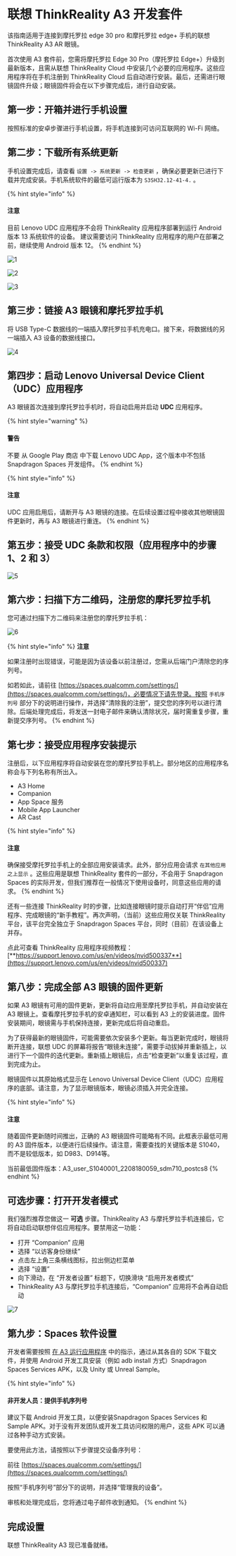 # 联想 ThinkReality A3 开发套件

该指南适用于连接到摩托罗拉 edge 30 pro 和摩托罗拉 edge+ 手机的联想 ThinkReality A3 AR 眼镜。

首次使用 A3 套件前，您需将摩托罗拉 Edge 30 Pro（摩托罗拉 Edge+）升级到最新版本，且需从联想 ThinkReality Cloud 中安装几个必要的应用程序。这些应用程序将在手机注册到 ThinkReality Cloud 后自动进行安装。最后，还需进行眼镜固件升级；眼镜固件将会在以下步骤完成后，进行自动安装。

## 第一步：开箱并进行手机设置

按照标准的安卓步骤进行手机设置，将手机连接到可访问互联网的 Wi-Fi 网络。

## 第二步：下载所有系统更新

手机设置完成后，请查看 `设置 -> 系统更新 -> 检查更新` ，确保必要更新已进行下载并完成安装。手机系统软件的最低可运行版本为 `S3SH32.12-41-4.` 。

{% hint style="info" %}
#### 注意

目前 Lenovo UDC 应用程序不会将 ThinkReality 应用程序部署到运行 Android 版本 13 系统软件的设备。 建议需要访问 ThinkReality 应用程序的用户在部署之前，继续使用 Android 版本 12。
{% endhint %}

![1](pic-ThinkRealityA3Setup/1.png)

![2](pic-ThinkRealityA3Setup/2.png)

![3](pic-ThinkRealityA3Setup/3.png)

## 第三步：链接 A3 眼镜和摩托罗拉手机

将 USB Type-C 数据线的一端插入摩托罗拉手机充电口。接下来，将数据线的另一端插入 A3 设备的数据线接口。

![4](pic-ThinkRealityA3Setup/4.png)

## 第四步：启动 Lenovo Universal Device Client（UDC）应用程序

A3 眼镜首次连接到摩托罗拉手机时，将自动启用并启动 **UDC** 应用程序。

{% hint style="warning" %}
#### 警告

不要 从 Google Play 商店 中下载 Lenovo UDC App，这个版本中不包括 Snapdragon Spaces 开发组件。
{% endhint %}

{% hint style="info" %}
#### 注意

UDC 应用启用后，请断开与 A3 眼镜的连接。在后续设置过程中接收其他眼镜固件更新时，再与 A3 眼镜进行重连。
{% endhint %}

## 第五步：接受 UDC 条款和权限（应用程序中的步骤 1、2 和 3）

![5](pic-ThinkRealityA3Setup/5.png)

## 第六步：扫描下方二维码，注册您的摩托罗拉手机

您可通过扫描下方二维码来注册您的摩托罗拉手机：

![6](pic-ThinkRealityA3Setup/6.png)

{% hint style="info" %}
**注意**

如果注册时出现错误，可能是因为该设备以前注册过，您需从后端门户清除您的序列号。

如若如此，请前往 [https://spaces.qualcomm.com/settings/](https://spaces.qualcomm.com/settings/)，必要情况下请先登录。按照 `手机序列号` 部分下的说明进行操作，并选择“清除我的注册”，提交您的序列号以进行清除。后端处理完成后，将发送一封电子邮件来确认清除状况，届时需重复步骤，重新提交序列号。
{% endhint %}

## 第七步：接受应用程序安装提示

注册后，以下应用程序将自动安装在您的摩托罗拉手机上。部分地区的应用程序名称会与下列名称有所出入。

* A3 Home
* Companion
* App Space 服务
* Mobile App Launcher
* AR Cast

{% hint style="info" %}
#### **注意**

确保接受摩托罗拉手机上的全部应用安装请求。此外，部分应用会请求 `在其他应用之上显示` 。这些应用是联想 ThinkReality 套件的一部分，不会用于 Snapdragon Spaces 的实际开发，但我们推荐在一般情况下使用设备时，同意这些应用的请求。
{% endhint %}

还有一些连接 ThinkReality 时的步骤，比如连接眼镜时提示自动打开“伴侣”应用程序、完成眼镜的“新手教程”。再次声明，（当前）这些应用仅关联 ThinkReality 平台，该平台完全独立于 Snapdragon Spaces 平台，同时（目前）在该设备上并存。

点此可查看 ThinkReality 应用程序视频教程：[**https://support.lenovo.com/us/en/videos/nvid500337**](https://support.lenovo.com/us/en/videos/nvid500337)

## 第八步：完成全部 A3 眼镜的固件更新

如果 A3 眼镜有可用的固件更新，更新将自动应用至摩托罗拉手机，并自动安装在 A3 眼镜上。查看摩托罗拉手机的安卓通知栏，可以看到 A3 上的安装进度。固件安装期间，眼镜需与手机保持连接，更新完成后将自动重启。

为了获得最新的眼镜固件，可能需要依次安装多个更新。每当更新完成时，眼镜将断开连接，联想 UDC 的屏幕将报告“眼镜未连接”，需要手动拔掉并重新插上，以进行下一个固件的迭代更新。重新插上眼镜后，点击“检查更新”以重复该过程，直到完成为止。

眼镜固件以其原始格式显示在 Lenovo Universal Device Client（UDC）应用程序的底部。请注意，为了显示眼镜版本，眼镜必须插入并完全连接。

{% hint style="info" %}
#### 注意

随着固件更新随时间推出，正确的 A3 眼镜固件可能略有不同。此框表示最低可用的 A3 固件版本，以便进行后续操作。请注意，需要查找的关键版本是 S1040，而不是较低版本，如 D983、D914等。

当前最低固件版本：A3\_user\_S1040001\_2208180059\_sdm710\_postcs8
{% endhint %}

## 可选步骤：打开开发者模式

我们强烈推荐您做这一 **可选** 步骤。ThinkReality A3 与摩托罗拉手机连接后，它将自动启动联想伴侣应用程序。要禁用这一功能：

* 打开 “Companion” 应用
* 选择 “以访客身份继续”
* 点击左上角三条横线图标，拉出侧边栏菜单
* 选择 “设置”
* 向下滑动，在 “开发者设置” 标题下，切换滑块 “启用开发者模式”
* ThinkReality A3 与摩托罗拉手机连接后，“Companion” 应用将不会再自动启动

![7](pic-ThinkRealityA3Setup/7.png)

## 第九步：Spaces 软件设置

开发者需要按照 [在 A3 运行应用程序](LaunchingSpacesAppsA3.md) 中的指示，通过从其各自的 SDK 下载文件，并使用 Android 开发工具安装（例如 adb install 方式）Snapdragon Spaces Services APK，以及 Unity 或 Unreal Sample。

{% hint style="info" %}
#### **非开发人员：提供手机序列号**

建议下载 Android 开发工具，以便安装Snapdragon Spaces Services 和 Sample APK。对于没有开发团队或开发工具访问权限的用户，这些 APK 可以通过各种手动方式安装。

要使用此方法，请按照以下步骤提交设备序列号：

前往 [https://spaces.qualcomm.com/settings/](https://spaces.qualcomm.com/settings/)

按照“手机序列号”部分下的说明，并选择“管理我的设备”。

审核和处理完成后，您将通过电子邮件收到通知。
{% endhint %}

## 完成设置

联想 ThinkReality A3 现已准备就绪。
